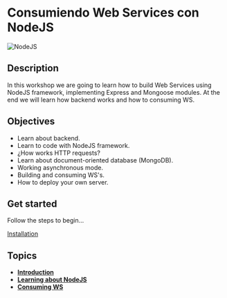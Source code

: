 # Consumiendo Web Services con NodeJS
![NodeJS](http://blog.evidaliahost.com/wp-content/uploads/2015/05/nodejs-logo.png)

## Description
In this workshop we are going to learn how to build Web Services using NodeJS framework, implementing Express and Mongoose modules. At the end we will learn how backend works and how to consuming WS.


## Objectives

- Learn about backend.
- Learn to code with NodeJS framework.
- ¿How works HTTP requests?
- Learn about document-oriented database (MongoDB).
- Working asynchronous mode.
- Building and consuming WS's.
- How to deploy your own server.

## Get started
Follow the steps to begin...  

 [Installation](http://handlebarsjs.com/)

## Topics

 * [**Introduction**](/chapters/introduction/first.md)
  * [**Learning about NodeJS**](/chapters/consuming-ws/first.md)
 * [**Consuming WS**](/chapters/nodejs/first.md)
